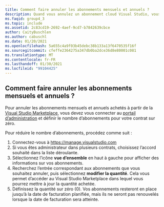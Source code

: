 ```yaml
---
title: Comment faire annuler les abonnements mensuels et annuels ?
description: Quand vous annulez un abonnement cloud Visual Studio, vous annulez le renouvellement automatique. L’abonnement continue jusqu’à sa date...
ms.faqid: group4_3
ms.topic: include
ms.assetid: 2c83cd19-2692-4aef-9cd7-b7842639cbce
author: CaityBuschlen
ms.author: cabuschl
ms.date: 01/20/2021
ms.openlocfilehash: 5a655c4a9f03b45debc38b133a13f6470535f16f
ms.sourcegitcommit: cfeffe2364275a347db0ba2dce36d8e80001c081
ms.translationtype: MT
ms.contentlocale: fr-FR
ms.lasthandoff: 01/30/2021
ms.locfileid: "99104425"
---
```

## <a name="how-do-i-cancel-monthly-and-annual-subscriptions"></a>Comment faire annuler les abonnements mensuels et annuels ?
Pour annuler les abonnements mensuels et annuels achetés à partir de la [Visual Studio Marketplace](https://marketplace.visualstudio.com), vous devez vous connecter au [portail d’administration](https://manage.visualstudio.com) et définir le nombre d’abonnements pour votre contrat sur zéro.

Pour réduire le nombre d’abonnements, procédez comme suit :
1.  Connectez-vous à https://manage.visualstudio.com
2.  Si vous êtes administrateur dans plusieurs contrats, choisissez l’accord souhaité dans la liste déroulante.
3.  Sélectionnez l’icône **vue d’ensemble** en haut à gauche pour afficher des informations sur vos abonnements.
4.  Recherchez l’entrée correspondant aux abonnements que vous souhaitez annuler, puis sélectionnez **modifier la quantité**. Cela vous permet d’accéder au Visual Studio Marketplace dans lequel vous pourrez mettre à jour la quantité achetée. 
5.  Définissez la quantité sur zéro (0). Vos abonnements resteront en place jusqu’à la date de facturation planifiée, mais ils ne seront pas renouvelés lorsque la date de facturation sera atteinte.

